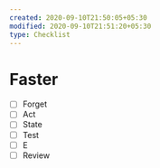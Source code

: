 ```yaml
---
created: 2020-09-10T21:50:05+05:30
modified: 2020-09-10T21:51:20+05:30
type: Checklist
---
```


# Faster

- [ ] Forget
- [ ] Act
- [ ] State
- [ ] Test
- [ ] E
- [ ] Review